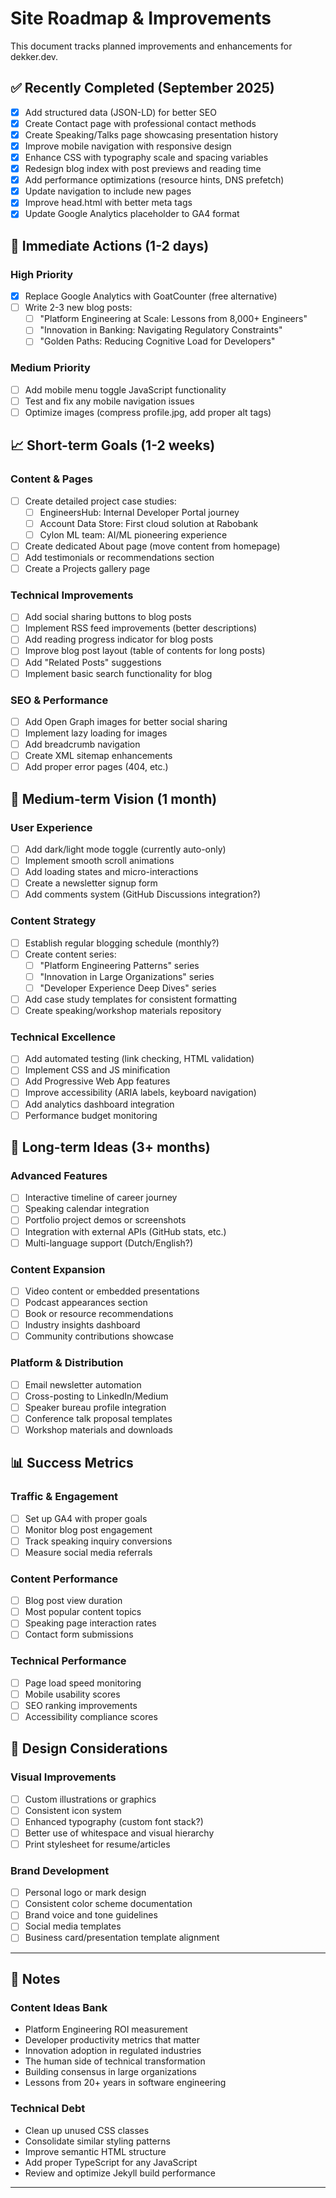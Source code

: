 # Site Roadmap & Improvements

This document tracks planned improvements and enhancements for dekker.dev.

## ✅ Recently Completed (September 2025)

- [x] Add structured data (JSON-LD) for better SEO
- [x] Create Contact page with professional contact methods
- [x] Create Speaking/Talks page showcasing presentation history
- [x] Improve mobile navigation with responsive design
- [x] Enhance CSS with typography scale and spacing variables
- [x] Redesign blog index with post previews and reading time
- [x] Add performance optimizations (resource hints, DNS prefetch)
- [x] Update navigation to include new pages
- [x] Improve head.html with better meta tags
- [x] Update Google Analytics placeholder to GA4 format

## 🚀 Immediate Actions (1-2 days)

### High Priority
- [x] Replace Google Analytics with GoatCounter (free alternative)
- [ ] Write 2-3 new blog posts:
  - [ ] "Platform Engineering at Scale: Lessons from 8,000+ Engineers"
  - [ ] "Innovation in Banking: Navigating Regulatory Constraints"
  - [ ] "Golden Paths: Reducing Cognitive Load for Developers"

### Medium Priority
- [ ] Add mobile menu toggle JavaScript functionality
- [ ] Test and fix any mobile navigation issues
- [ ] Optimize images (compress profile.jpg, add proper alt tags)

## 📈 Short-term Goals (1-2 weeks)

### Content & Pages
- [ ] Create detailed project case studies:
  - [ ] EngineersHub: Internal Developer Portal journey
  - [ ] Account Data Store: First cloud solution at Rabobank
  - [ ] Cylon ML team: AI/ML pioneering experience
- [ ] Create dedicated About page (move content from homepage)
- [ ] Add testimonials or recommendations section
- [ ] Create a Projects gallery page

### Technical Improvements
- [ ] Add social sharing buttons to blog posts
- [ ] Implement RSS feed improvements (better descriptions)
- [ ] Add reading progress indicator for blog posts
- [ ] Improve blog post layout (table of contents for long posts)
- [ ] Add "Related Posts" suggestions
- [ ] Implement basic search functionality for blog

### SEO & Performance
- [ ] Add Open Graph images for better social sharing
- [ ] Implement lazy loading for images
- [ ] Add breadcrumb navigation
- [ ] Create XML sitemap enhancements
- [ ] Add proper error pages (404, etc.)

## 🎯 Medium-term Vision (1 month)

### User Experience
- [ ] Add dark/light mode toggle (currently auto-only)
- [ ] Implement smooth scroll animations
- [ ] Add loading states and micro-interactions
- [ ] Create a newsletter signup form
- [ ] Add comments system (GitHub Discussions integration?)

### Content Strategy
- [ ] Establish regular blogging schedule (monthly?)
- [ ] Create content series:
  - [ ] "Platform Engineering Patterns" series
  - [ ] "Innovation in Large Organizations" series
  - [ ] "Developer Experience Deep Dives" series
- [ ] Add case study templates for consistent formatting
- [ ] Create speaking/workshop materials repository

### Technical Excellence
- [ ] Add automated testing (link checking, HTML validation)
- [ ] Implement CSS and JS minification
- [ ] Add Progressive Web App features
- [ ] Improve accessibility (ARIA labels, keyboard navigation)
- [ ] Add analytics dashboard integration
- [ ] Performance budget monitoring

## 🔮 Long-term Ideas (3+ months)

### Advanced Features
- [ ] Interactive timeline of career journey
- [ ] Speaking calendar integration
- [ ] Portfolio project demos or screenshots
- [ ] Integration with external APIs (GitHub stats, etc.)
- [ ] Multi-language support (Dutch/English?)

### Content Expansion
- [ ] Video content or embedded presentations
- [ ] Podcast appearances section
- [ ] Book or resource recommendations
- [ ] Industry insights dashboard
- [ ] Community contributions showcase

### Platform & Distribution
- [ ] Email newsletter automation
- [ ] Cross-posting to LinkedIn/Medium
- [ ] Speaker bureau profile integration
- [ ] Conference talk proposal templates
- [ ] Workshop materials and downloads

## 📊 Success Metrics

### Traffic & Engagement
- [ ] Set up GA4 with proper goals
- [ ] Monitor blog post engagement
- [ ] Track speaking inquiry conversions
- [ ] Measure social media referrals

### Content Performance
- [ ] Blog post view duration
- [ ] Most popular content topics
- [ ] Speaking page interaction rates
- [ ] Contact form submissions

### Technical Performance
- [ ] Page load speed monitoring
- [ ] Mobile usability scores
- [ ] SEO ranking improvements
- [ ] Accessibility compliance scores

## 🎨 Design Considerations

### Visual Improvements
- [ ] Custom illustrations or graphics
- [ ] Consistent icon system
- [ ] Enhanced typography (custom font stack?)
- [ ] Better use of whitespace and visual hierarchy
- [ ] Print stylesheet for resume/articles

### Brand Development
- [ ] Personal logo or mark design
- [ ] Consistent color scheme documentation
- [ ] Brand voice and tone guidelines
- [ ] Social media templates
- [ ] Business card/presentation template alignment

---

## 📝 Notes

### Content Ideas Bank
- Platform Engineering ROI measurement
- Developer productivity metrics that matter
- Innovation adoption in regulated industries
- The human side of technical transformation
- Building consensus in large organizations
- Lessons from 20+ years in software engineering

### Technical Debt
- Clean up unused CSS classes
- Consolidate similar styling patterns
- Improve semantic HTML structure
- Add proper TypeScript for any JavaScript
- Review and optimize Jekyll build performance

---